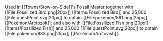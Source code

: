 Used in [[Towns/Stow-on-Side]]'s Fossil Master together with [[File:Fossilized Bird.png\|20px]] [[Items/Fossilized Bird]] and 25,000 [[File:questPoint.svg\|20px]] to obtain [[File:pokemon/881.png\|25px]] [[Pokémon/Arctozolt]]; and also with [[File:Fossilized Fish.png\|20px]] [[Items/Fossilized Fish]] and 25,000 [[File:questPoint.svg\|20px]] to obtain [[File:pokemon/883.png\|25px]] [[Pokémon/Arctovish]].